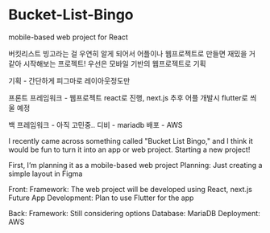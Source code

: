 # Bucket-List-Bingo
mobile-based web project for React

버킷리스트 빙고라는 걸 우연히 알게 되어서 어플이나 웹프로젝트로 만들면 재밌을 거 같아 시작해보는 프로젝트!
우선은 모바일 기반의 웹프로젝트로 기획

기획 - 간단하게 피그마로 레이아웃정도만

프론트 
 프레임워크 - 웹프로젝트 react로 진행, next.js
 추후 어플 개발시 flutter로 씌울 예정 

백 
 프레임워크 - 아직 고민중..
 디비 - mariadb
 배포 - AWS



I recently came across something called "Bucket List Bingo," and I think it would be fun to turn it into an app or web project. 
Starting a new project!

First, I’m planning it as a mobile-based web project
Planning: Just creating a simple layout in Figma

Front:
  Framework: The web project will be developed using React, next.js
  Future App Development: Plan to use Flutter for the app

Back:
  Framework: Still considering options
  Database: MariaDB
  Deployment: AWS
